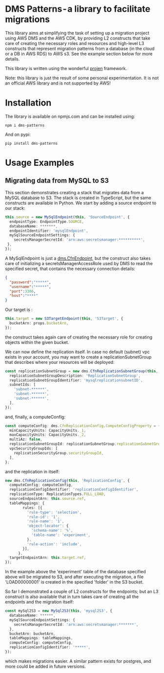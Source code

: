# DMS Patterns - a library to facilitate migrations

This library aims at simplifying the task of setting up a migration project using AWS DMS and the AWS CDK, by providing L2 constructs that take care of creating the necessary roles and resources and high-level L3 constructs that represent migration patterns from a database (in the cloud or a DB in AWS RDS) to AWS s3. See the example section below for more details.

This library is  written using the wonderful [projen](https://github.com/projen/projen) framework.

Note: this library is just the result of some personal experimentation. It is not an official AWS library and is not supported by AWS!

# Installation

The library is available on npmjs.com and can be installed using:

`npm i dms-patterns`

And on pypi:

`pip install dms-patterns`

# Usage Examples

## Migrating data from MySQL to S3

This section demonstrates creating a stack that migrates data from a MySQL database to S3. The stack is created in TypeScript, but the same constructs are available in Python.
We start by adding a source endpoint to our stack:

```typescript
this.source = new MySqlEndpoint(this, 'SourceEndpoint', {
  endpointType: EndpointType.SOURCE,
  databaseName: *******,
  endpointIdentifier: 'mysqlEndpoint',
  mySqlSourceEndpointSettings: {
    secretsManagerSecretId: 'arn:aws:secretsmanager:**********',
 },
});
```

A MySqlEndpoint is just a [dms.CfnEndpoint](https://docs.aws.amazon.com/AWSCloudFormation/latest/UserGuide/aws-resource-dms-endpoint.html), but the construct also takes care of initializing a secretsManagerAccessRole used by DMS to read the specified secret, that contains the necessary connection details:

```json
{
  "password":"*****",
  "username":"*****",
  "port":3306,
  "host":"****"
}
```

Our target is :

```typescript
this.target = new S3TargetEndpoint(this, 'S3Target', {
  bucketArn: props.bucketArn,
});
```

the construct takes again care of creating the necessary role for creating objects within the given bucket.

We can now define the replication itself. In case no default (subnet) vpc exists in your account, you may want to create a replicationSubnetGroup that describes where your resources will be deployed:

```typescript
const replicationSubnetGroup = new dms.CfnReplicationSubnetGroup(this, 'ReplicationSubnetGroup', {
  replicationSubnetGroupDescription: 'ReplicationSubnetGroup',
  replicationSubnetGroupIdentifier: 'mysqlreplicationsubnetID',
  subnetIds: [
    'subnet-******',
    'subnet-******',
    'subnet-******',
  ],
});
```
and, finally, a computeConfig:

```typescript
const computeConfig: dms.CfnReplicationConfig.ComputeConfigProperty = {
  minCapacityUnits: CapacityUnits._1,
  maxCapacityUnits: CapacityUnits._2,
  multiAz: false,
  replicationSubnetGroupId: replicationSubnetGroup.replicationSubnetGroupIdentifier,
  vpcSecurityGroupIds: [
    replicationSecurityGroup.securityGroupId,
  ],
};
```
and the replication in itself:

```typescript
new dms.CfnReplicationConfig(this, 'ReplicationConfig', {
  computeConfig: computeConfig,
  replicationConfigIdentifier: 'replicationConfigIdentifier',
  replicationType: ReplicationTypes.FULL_LOAD,
  sourceEndpointArn: this.source.ref,
  tableMappings: {
        rules: [{
          'rule-type': 'selection',
          'rule-id': '1',
          'rule-name': '1',
          'object-locator': {
            'schema-name': '%',
            'table-name': 'experiment',
          },
          'rule-action': 'include',
        }],
      },
  targetEndpointArn: this.target.ref,
});

```
In the example above the 'experiment' table of the database specified above will be migrated to S3, and after executing the migration, a file 'LOAD00000001' is created in the specified 'folder' in the S3 bucket.

So far I demonstrated a couple of L2 constructs for the endpoints; but an L3 construct is also available that in turn takes care of creating all the endpoints and the migration itself:

```typescript
const mySql2S3 = new MySql2S3(this, 'mysql2S3', {
  databaseName: ******,
  mySqlSourceEndpointSettings: {
    secretsManagerSecretId: 'arn:aws:secretsmanager:*******',
  },
  bucketArn: bucketArn,
  tableMappings: tableMappings,
  computeConfig: computeConfig,
  replicationConfigIdentifier: '*****',
});
```

which makes migrations easier. A similar pattern exists for postgres, and more could be added in future versions.
